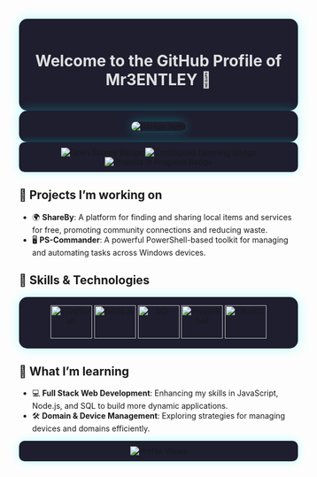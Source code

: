 <div align="center" style="background-color:#1e1e2f; padding:20px; border-radius:15px; box-shadow: 0px 0px 20px rgba(0, 255, 255, 0.3);">
  <h1 style="color: #e0e0e0;">Welcome to the GitHub Profile of Mr3ENTLEY 👋</h1>
</div>

<div align="center" style="background-color:#1e1e2f; padding:20px; border-radius:15px; box-shadow: 0px 0px 20px rgba(0, 255, 255, 0.3);">
  <img src="https://github-readme-stats.vercel.app/api?username=Mr3ENTLEY&show_icons=true&theme=radical&bg_color=0d1117&title_color=58a6ff&text_color=c9d1d9&icon_color=79ff97&hide_border=true" alt="GitHub Stats" style="border-radius:15px; box-shadow: 0px 0px 20px rgba(0, 255, 255, 0.3);">
</div>

<div align="center" style="background-color:#1e1e2f; padding:10px; border-radius:10px; box-shadow: 0px 0px 15px rgba(0, 255, 255, 0.3);">
  <img src="https://img.shields.io/badge/Open%20Source-%E2%9C%94%EF%B8%8F-blue?style=for-the-badge&logo=open-source&logoColor=white" alt="Open Source Badge">
  <img src="https://img.shields.io/badge/Continuous%20Learning-%E2%9C%85-green?style=for-the-badge&logo=learning&logoColor=white" alt="Continuous Learning Badge">
  <img src="https://img.shields.io/badge/Projects-In%20Progress-yellow?style=for-the-badge&logo=projects&logoColor=white" alt="Projects In Progress Badge">
</div>

## 🔭 Projects I’m working on
- 🌍 **ShareBy**: A platform for finding and sharing local items and services for free, promoting community connections and reducing waste.
- 🖥️ **PS-Commander**: A powerful PowerShell-based toolkit for managing and automating tasks across Windows devices.

## 🚀 Skills & Technologies
<div align="center" style="background-color:#1e1e2f; padding:15px; border-radius:15px; box-shadow: 0px 0px 20px rgba(0, 255, 255, 0.3);">
  <img src="https://upload.wikimedia.org/wikipedia/commons/9/99/Unofficial_JavaScript_logo_2.svg" width="75" height="60" alt="JavaScript">
  <img src="https://upload.wikimedia.org/wikipedia/commons/d/d9/Node.js_logo.svg" width="75" height="60" alt="Node.js">
  <img src="https://upload.wikimedia.org/wikipedia/commons/8/87/Sql_data_base_with_logo.png" width="75" height="60" alt="SQL">
  <img src="https://raw.githubusercontent.com/PowerShell/PowerShell/master/assets/Powershell_256.png" width="75" height="60" alt="PowerShell">
  <img src="https://upload.wikimedia.org/wikipedia/commons/a/ab/Logo-ubuntu_cof-orange-hex.svg" width="75" height="60" alt="Ubuntu">
</div>

## 🌱 What I’m learning
- 💻 **Full Stack Web Development**: Enhancing my skills in JavaScript, Node.js, and SQL to build more dynamic applications.
- 🛠️ **Domain & Device Management**: Exploring strategies for managing devices and domains efficiently.

<div align="center" style="background-color:#1e1e2f; padding:10px; border-radius:10px; box-shadow: 0px 0px 15px rgba(0, 255, 255, 0.3);">
  <img src="https://komarev.com/ghpvc/?username=Mr3ENTLEY&color=blue" alt="Profile Views">
</div>
